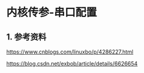 # 内核传参-串口配置

## 1. 参考资料

https://www.cnblogs.com/linuxbo/p/4286227.html

https://blog.csdn.net/exbob/article/details/6626654